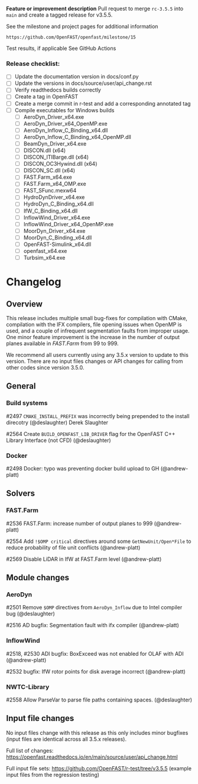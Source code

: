 **Feature or improvement description**
Pull request to merge `rc-3.5.5` into `main` and create a tagged release for v3.5.5.

See the milestone and project pages for additional information

    https://github.com/OpenFAST/openfast/milestone/15

Test results, if applicable
See GitHub Actions

### Release checklist:
- [ ] Update the documentation version in docs/conf.py
- [ ] Update the versions in docs/source/user/api_change.rst
- [ ] Verify readthedocs builds correctly
- [ ] Create a tag in OpenFAST
- [ ] Create a merge commit in r-test and add a corresponding annotated tag
- [ ] Compile executables for Windows builds
    - [ ] AeroDyn_Driver_x64.exe
    - [ ] AeroDyn_Driver_x64_OpenMP.exe
    - [ ] AeroDyn_Inflow_C_Binding_x64.dll
    - [ ] AeroDyn_Inflow_C_Binding_x64_OpenMP.dll
    - [ ] BeamDyn_Driver_x64.exe
    - [ ] DISCON.dll (x64)
    - [ ] DISCON_ITIBarge.dll (x64)
    - [ ] DISCON_OC3Hywind.dll (x64)
    - [ ] DISCON_SC.dll (x64)
    - [ ] FAST.Farm_x64.exe
    - [ ] FAST.Farm_x64_OMP.exe
    - [ ] FAST_SFunc.mexw64
    - [ ] HydroDynDriver_x64.exe
    - [ ] HydroDyn_C_Binding_x64.dll
    - [ ] IfW_C_Binding_x64.dll
    - [ ] InflowWind_Driver_x64.exe
    - [ ] InflowWind_Driver_x64_OpenMP.exe
    - [ ] MoorDyn_Driver_x64.exe
    - [ ] MoorDyn_C_Binding_x64.dll
    - [ ] OpenFAST-Simulink_x64.dll
    - [ ] openfast_x64.exe
    - [ ] Turbsim_x64.exe

# Changelog

## Overview

This release includes multiple small bug-fixes for compilation with CMake, compilation with the IFX compilers, file opening issues when OpenMP is used, and a couple of infrequent segmentation faults from improper usage.  One minor feature improvement is the increase in the number of output planes available in _FAST.Farm_ from 99 to 999.

We recommend all users currently using any 3.5.x version to update to this version. There are no input files changes or API changes for calling from other codes since version 3.5.0.



## General

### Build systems

#2497 `CMAKE_INSTALL_PREFIX` was incorrectly being prepended to the install direcotry (@deslaughter) Derek Slaughter

#2564 Create `BUILD_OPENFAST_LIB_DRIVER` flag for the OpenFAST C++ Library Interface (not CFD) (@deslaughter)


### Docker

#2498 Docker: typo was preventing docker build upload to GH (@andrew-platt)



## Solvers

### FAST.Farm

#2536 FAST.Farm: increase number of output planes to 999 (@andrew-platt)

#2554 Add `!$OMP critical` directives around some `GetNewUnit/Open*File` to reduce probability of file unit conflicts (@andrew-platt)

#2569 Disable LiDAR in IfW at FAST.Farm level (@andrew-platt)


## Module changes

### AeroDyn

#2501 Remove `$OMP` directives from `AeroDyn_Inflow` due to Intel compiler bug (@deslaughter)

#2516 AD bugfix: Segmentation fault with ifx compiler (@andrew-platt)


### InflowWind

#2518, #2530 ADI bugfix: BoxExceed was not enabled for OLAF with ADI (@andrew-platt)

#2532 bugfix: IfW rotor points for disk average incorrect (@andrew-platt)


### NWTC-Library

#2558 Allow ParseVar to parse file paths containing spaces. (@deslaughter)




## Input file changes

No input files change with this release as this only includes minor bugfixes (input files are identical across all 3.5.x releases).

Full list of changes: https://openfast.readthedocs.io/en/main/source/user/api_change.html

Full input file sets: https://github.com/OpenFAST/r-test/tree/v3.5.5 (example input files from the regression testing)

